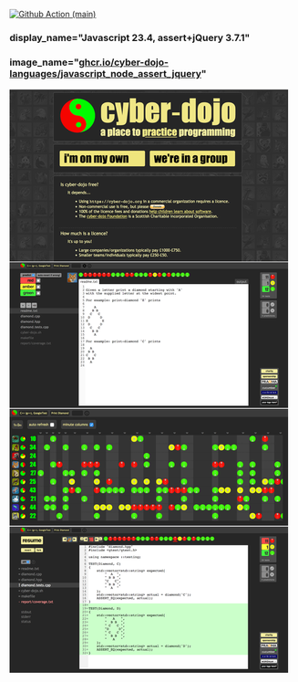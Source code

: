 [![Github Action (main)](https://github.com/cyber-dojo-start-points/javascript-assert-jquery/actions/workflows/main.yml/badge.svg)](https://github.com/cyber-dojo-start-points/javascript-assert-jquery/actions)

### display_name="Javascript 23.4, assert+jQuery 3.7.1"
### image_name="[ghcr.io/cyber-dojo-languages/javascript_node_assert_jquery](https://github.com/cyber-dojo-languages/javascript-assert-jquery/pkgs/container/javascript_node_assert_jquery)"

![cyber-dojo.org home page](https://github.com/cyber-dojo/cyber-dojo/blob/master/shared/home_page_snapshot.png)
